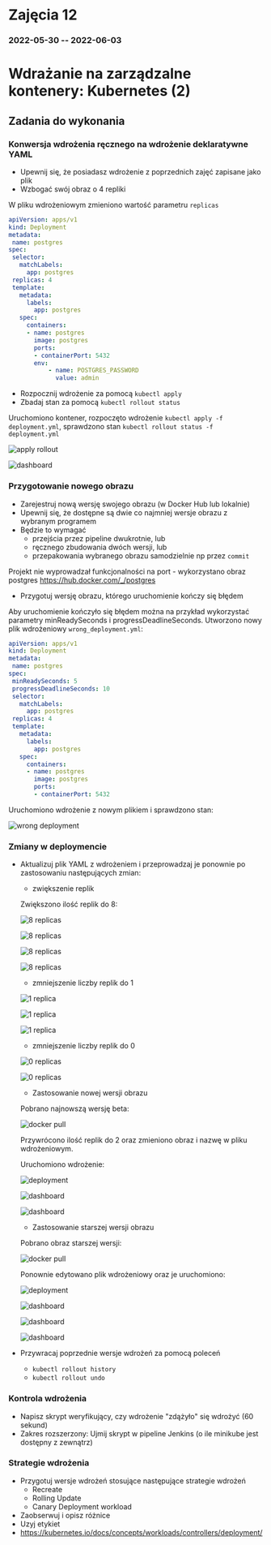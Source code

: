 # Zajęcia 12
### 2022-05-30 -- 2022-06-03

# Wdrażanie na zarządzalne kontenery: Kubernetes (2)

## Zadania do wykonania
### Konwersja wdrożenia ręcznego na wdrożenie deklaratywne YAML
 * Upewnij się, że posiadasz wdrożenie z poprzednich zajęć zapisane jako plik
 * Wzbogać swój obraz o 4 repliki
 
 W pliku wdrożeniowym zmieniono wartość parametru `replicas`
 
 ```yml
 apiVersion: apps/v1
kind: Deployment
metadata:
  name: postgres
spec:
  selector:
    matchLabels:
      app: postgres
  replicas: 4
  template:
    metadata:
      labels:
        app: postgres
    spec:
      containers:
      - name: postgres
        image: postgres
        ports:
        - containerPort: 5432
        env:
            - name: POSTGRES_PASSWORD
              value: admin
 ```
 
 * Rozpocznij wdrożenie za pomocą ```kubectl apply```
 * Zbadaj stan za pomocą ```kubectl rollout status```
 
 Uruchomiono kontener, rozpoczęto wdrożenie `kubectl apply -f deployment.yml`, sprawdzono stan `kubectl rollout status -f deployment.yml`
 
 ![apply rollout](Pictures/1.png?raw=true)
 
 ![dashboard](Pictures/2.png?raw=true)

### Przygotowanie nowego obrazu
 * Zarejestruj nową wersję swojego obrazu (w Docker Hub lub lokalnie)
 * Upewnij się, że dostępne są dwie co najmniej wersje obrazu z wybranym programem
 * Będzie to wymagać 
   * przejścia przez pipeline dwukrotnie, lub
   * ręcznego zbudowania dwóch wersji, lub
   * przepakowania wybranego obrazu samodzielnie np przez ```commit```
   
 Projekt nie wyprowadzał funkcjonalności na port - wykorzystano obraz postgres https://hub.docker.com/_/postgres  
   
 * Przygotuj wersję obrazu, którego uruchomienie kończy się błędem
 
 Aby uruchomienie kończyło się błędem można na przykład wykorzystać parametry minReadySeconds i progressDeadlineSeconds. Utworzono nowy plik wdrożeniowy `wrong_deployment.yml`:
 
 ```yml
 apiVersion: apps/v1
kind: Deployment
metadata:
  name: postgres
spec:
  minReadySeconds: 5
  progressDeadlineSeconds: 10
  selector:
    matchLabels:
      app: postgres
  replicas: 4
  template:
    metadata:
      labels:
        app: postgres
    spec:
      containers:
      - name: postgres
        image: postgres
        ports:
        - containerPort: 5432
 ```
 
 Uruchomiono wdrożenie z nowym plikiem i sprawdzono stan:
 
 ![wrong deployment](Pictures/3.png?raw=true) 
  
### Zmiany w deploymencie
 * Aktualizuj plik YAML z wdrożeniem i przeprowadzaj je ponownie po zastosowaniu następujących zmian:
   * zwiększenie replik

   Zwiększono ilość replik do 8:
   
   ![8 replicas](Pictures/4.png?raw=true)
   
   ![8 replicas](Pictures/5.png?raw=true)
   
   ![8 replicas](Pictures/6.png?raw=true)
   
   ![8 replicas](Pictures/7.png?raw=true)

   * zmniejszenie liczby replik do 1

   ![1 replica](Pictures/8.png?raw=true)
   
   ![1 replica](Pictures/9.png?raw=true)
   
   ![1 replica](Pictures/10.png?raw=true)

   * zmniejszenie liczby replik do 0

   ![0 replicas](Pictures/11.png?raw=true)
   
   ![0 replicas](Pictures/12.png?raw=true)

   * Zastosowanie nowej wersji obrazu

   Pobrano najnowszą wersję beta:
   
   ![docker pull](Pictures/13.png?raw=true)
   
   Przywrócono ilość replik do 2 oraz zmieniono obraz i nazwę w pliku wdrożeniowym.
   
   Uruchomiono wdrożenie:
   
   ![deployment](Pictures/14.png?raw=true)
   
   ![dashboard](Pictures/15.png?raw=true)
   
   ![dashboard](Pictures/16.png?raw=true)

   * Zastosowanie starszej wersji obrazu

   Pobrano obraz starszej wersji:
   
   ![docker pull](Pictures/17.png?raw=true)
   
   Ponownie edytowano plik wdrożeniowy oraz je uruchomiono:
   
   ![deployment](Pictures/18.png?raw=true)
   
   ![dashboard](Pictures/19.png?raw=true)
   
   ![dashboard](Pictures/20.png?raw=true)
   
   ![dashboard](Pictures/21.png?raw=true)

 * Przywracaj poprzednie wersje wdrożeń za pomocą poleceń
   * ```kubectl rollout history```
   * ```kubectl rollout undo```

### Kontrola wdrożenia
 * Napisz skrypt weryfikujący, czy wdrożenie "zdążyło" się wdrożyć (60 sekund)
 * Zakres rozszerzony: Ujmij skrypt w pipeline Jenkins (o ile minikube jest dostępny z zewnątrz)
 
### Strategie wdrożenia
 * Przygotuj wersje wdrożeń stosujące następujące strategie wdrożeń
   * Recreate
   * Rolling Update
   * Canary Deployment workload
 * Zaobserwuj i opisz różnice
 * Uzyj etykiet
 * https://kubernetes.io/docs/concepts/workloads/controllers/deployment/
 
